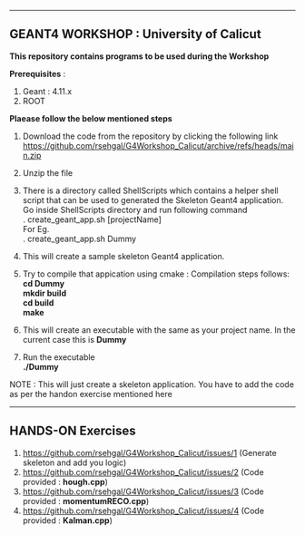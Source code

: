 --------------------------------------------------  
GEANT4 WORKSHOP : University of Calicut  
--------------------------------------------------  
  
**This repository contains programs to be used during the Workshop**  

**Prerequisites** :   
1) Geant :  4.11.x  
2) ROOT  

**Plaease follow the below mentioned steps**  
1) Download the code from the repository by clicking the following link  
   https://github.com/rsehgal/G4Workshop_Calicut/archive/refs/heads/main.zip  

2) Unzip the file  
 
3) There is a directory called ShellScripts which contains a helper shell script that can be used to generated the Skeleton Geant4 application.  
   Go inside ShellScripts directory and run following command   
   . create_geant_app.sh [projectName]  
   For Eg.    
   . create_geant_app.sh Dummy  

4) This will create a sample skeleton Geant4 application.  

5) Try to compile that appication using cmake : Compilation steps follows:  
   **cd Dummy  
   mkdir build  
   cd build  
   make**  

6) This will create an executable with the same as your project name.
   In the current case this is **Dummy**  
  
7) Run the executable  
   **./Dummy**  

NOTE : This will just create a skeleton application. You have to add the code as per the handon exercise mentioned here  

------------------------------  
HANDS-ON Exercises  
------------------------------   

1) https://github.com/rsehgal/G4Workshop_Calicut/issues/1  (Generate skeleton and add you logic)  
2) https://github.com/rsehgal/G4Workshop_Calicut/issues/2  (Code provided : **hough.cpp**)  
3) https://github.com/rsehgal/G4Workshop_Calicut/issues/3  (Code provided : **momentumRECO.cpp**)  
4) https://github.com/rsehgal/G4Workshop_Calicut/issues/4  (Code provided : **Kalman.cpp**)  


   
